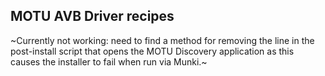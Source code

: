 ## MOTU AVB Driver recipes

~Currently not working: need to find a method for removing the line in the post-install script that opens the MOTU Discovery application as this causes the installer to fail when run via Munki.~
